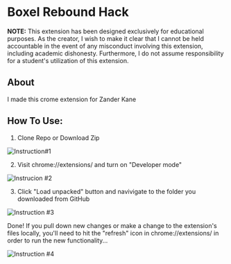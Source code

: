 # Boxel Rebound Hack

 **NOTE:** This extension has been designed exclusively for educational purposes. As the creator, I wish to make it clear that I cannot be held accountable in the event of any misconduct involving this extension, including academic dishonesty. Furthermore, I do not assume responsibility for a student's utilization of this extension.

 ## About
I made this crome extension for Zander Kane

## How To Use:

1. Clone Repo or Download Zip

![Instruction#1](https://github.com/My-Altt/School-Google-Forms-Hack/assets/101564533/d810e611-5cee-4dcb-8714-5cdb4f64e8ae)


2. Visit chrome://extensions/ and turn on "Developer mode"

![Instrucion #2](https://github.com/My-Altt/School-Google-Forms-Hack/assets/101564533/7ea3f042-5e6d-48a4-8bab-3ac31e53c5c3)


3. Click "Load unpacked" button and navivigate to the folder you downloaded from GitHub

![Instruction #3](https://github.com/My-Altt/School-Google-Forms-Hack/assets/101564533/b4ab2968-4a77-489c-9fa8-443dff3050ad)

Done!
If you pull down new changes or make a change to the extension's files locally, you'll need to hit the "refresh" icon in chrome://extensions/ in order to run the new functionality...

![Instruction #4](https://github.com/My-Altt/School-Google-Forms-Hack/assets/101564533/44512596-fc34-437a-bf82-cc2ecbdd417f)
